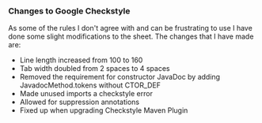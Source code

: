### Changes to Google Checkstyle
As some of the rules I don't agree with and can be frustrating to use I have done some slight modifications to the sheet. The changes that I
have made are:

- Line length increased from 100 to 160
- Tab width doubled from 2 spaces to 4 spaces
- Removed the requirement for constructor JavaDoc by adding JavadocMethod.tokens without CTOR_DEF
- Made unused imports a checkstyle error
- Allowed for suppression annotations
- Fixed up when upgrading Checkstyle Maven Plugin
